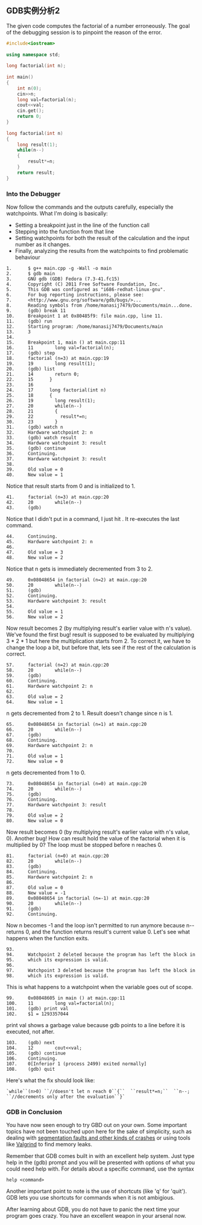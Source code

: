 ## GDB实例分析2

The given code computes the factorial of a number erroneously. The goal of the debugging session is to pinpoint the reason of the error.

```cpp
#include<iostream>
 
using namespace std;
 
long factorial(int n);
 
int main()
{
    int n(0);
    cin>>n;
    long val=factorial(n);
    cout<<val;
    cin.get();
    return 0;
}
 
long factorial(int n)
{
    long result(1);
    while(n--)
    {
        result*=n;
    }
    return result;
}
```

### Into the Debugger

Now follow the commands and the outputs carefully, especially the watchpoints. What I'm doing is basically:

- Setting a breakpoint just in the line of the function call
- Stepping into the function from that line
- Setting watchpoints for both the result of the calculation and the input number as it changes.
- Finally, analyzing the results from the watchpoints to find problematic behaviour

```
1.      $ g++ main.cpp -g -Wall -o main
2.      $ gdb main
3.      GNU gdb (GDB) Fedora (7.3-41.fc15)
4.      Copyright (C) 2011 Free Software Foundation, Inc.
5.      This GDB was configured as "i686-redhat-linux-gnu".
6.      For bug reporting instructions, please see:
7.      <http://www.gnu.org/software/gdb/bugs/>...
8.      Reading symbols from /home/manasij7479/Documents/main...done.
9.      (gdb) break 11
10.     Breakpoint 1 at 0x80485f9: file main.cpp, line 11.
11.     (gdb) run
12.     Starting program: /home/manasij7479/Documents/main
13.     3
14.     
15.     Breakpoint 1, main () at main.cpp:11
16.     11        long val=factorial(n);
17.     (gdb) step
18.     factorial (n=3) at main.cpp:19
19.     19        long result(1);
20.     (gdb) list
21.     14        return 0;
22.     15      }
23.     16
24.     17      long factorial(int n)
25.     18      {
26.     19        long result(1);
27.     20        while(n--)
28.     21        {
29.     22          result*=n;
30.     23        }
31.     (gdb) watch n
32.     Hardware watchpoint 2: n
33.     (gdb) watch result
34.     Hardware watchpoint 3: result
35.     (gdb) continue
36.     Continuing.
37.     Hardware watchpoint 3: result
38.     
39.     Old value = 0
40.     New value = 1
```

Notice that result starts from 0 and is initialized to 1.

```
41.     factorial (n=3) at main.cpp:20
42.     20        while(n--)
43.     (gdb)
```

Notice that I didn't put in a command, I just hit <return>. It re-executes the last command.

```
44.     Continuing.
45.     Hardware watchpoint 2: n
46.     
47.     Old value = 3
48.     New value = 2
```

Notice that n gets is immediately decremented from 3 to 2.

```
49.     0x08048654 in factorial (n=2) at main.cpp:20
50.     20        while(n--)
51.     (gdb)
52.     Continuing.
53.     Hardware watchpoint 3: result
54.     
55.     Old value = 1
56.     New value = 2
```

Now result becomes 2 (by multiplying result's earlier value with n's value). We've found the first bug! result is supposed to be evaluated by multiplying 3 * 2 * 1 but here the multiplication starts from 2. To correct it, we have to change the loop a bit, but before that, lets see if the rest of the calculation is correct.

```
57.     factorial (n=2) at main.cpp:20
58.     20        while(n--)
59.     (gdb)
60.     Continuing.
61.     Hardware watchpoint 2: n
62.     
63.     Old value = 2
64.     New value = 1
```

n gets decremented from 2 to 1. Result doesn't change since n is 1.

```
65.     0x08048654 in factorial (n=1) at main.cpp:20
66.     20        while(n--)
67.     (gdb)
68.     Continuing.
69.     Hardware watchpoint 2: n
70.     
71.     Old value = 1
72.     New value = 0
```

n gets decremented from 1 to 0.

```
73.     0x08048654 in factorial (n=0) at main.cpp:20
74.     20        while(n--)
75.     (gdb)
76.     Continuing.
77.     Hardware watchpoint 3: result
78.     
79.     Old value = 2
80.     New value = 0
```

Now result becomes 0 (by multiplying result's earlier value with n's value, 0). Another bug! How can result hold the value of the factorial when it is multiplied by 0? The loop must be stopped before n reaches 0.

```
81.     factorial (n=0) at main.cpp:20
82.     20        while(n--)
83.     (gdb)
84.     Continuing.
85.     Hardware watchpoint 2: n
86.     
87.     Old value = 0
88.     New value = -1
89.     0x08048654 in factorial (n=-1) at main.cpp:20
90.     20        while(n--)
91.     (gdb)
92.     Continuing.
```

Now n becomes -1 and the loop isn't permitted to run anymore because n-- returns 0, and the function returns result's current value 0. Let's see what happens when the function exits.

```
93.     
94.     Watchpoint 2 deleted because the program has left the block in
95.     which its expression is valid.
96.     
97.     Watchpoint 3 deleted because the program has left the block in
98.     which its expression is valid.
```

This is what happens to a watchpoint when the variable goes out of scope.

```
99.     0x08048605 in main () at main.cpp:11
100.    11        long val=factorial(n);
101.    (gdb) print val
102.    $1 = 1293357044
```

print val shows a garbage value because gdb points to a line before it is executed, not after.

```
103.    (gdb) next
104.    12        cout<<val;
105.    (gdb) continue
106.    Continuing.
107.    0[Inferior 1 (process 2499) exited normally]
108.    (gdb) quit
```

Here's what the fix should look like:

```
`while``(n>0) ``//doesn't let n reach 0``{``  ``result*=n;``  ``n--;        ``//decrements only after the evaluation``}`
```

### GDB in Conclusion

You have now seen enough to try GBD out on your own. Some important topics have not been touched upon here for the sake of simplicity, such as dealing with [segmentation faults and other kinds of crashes](https://www.cprogramming.com/debugging/segfaults.html) or using tools like [Valgrind](https://www.cprogramming.com/debugging/valgrind.html) to find memory leaks.

Remember that GDB comes built in with an excellent help system. Just type help in the (gdb) prompt and you will be presented with options of what you could need help with. For details about a specific command, use the syntax

```
help <command>
```

Another important point to note is the use of shortcuts (like 'q' for 'quit'). GDB lets you use shortcuts for commands when it is not ambigious.

After learning about GDB, you do not have to panic the next time your program goes crazy. You have an excellent weapon in your arsenal now.